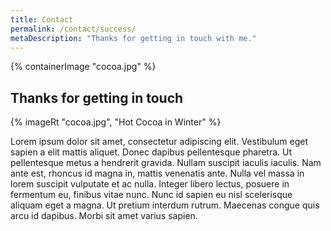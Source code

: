 ```yaml
---
title: Contact
permalink: /contact/success/
metaDescription: "Thanks for getting in touch with me."
---
```


<section class="section">
    {% containerImage "cocoa.jpg" %}
    <article class="content">

## Thanks for getting in touch

{% imageRt "cocoa.jpg", "Hot Cocoa in Winter" %} 

Lorem ipsum dolor sit amet, consectetur adipiscing elit. Vestibulum eget sapien a elit mattis aliquet. Donec dapibus pellentesque pharetra. Ut pellentesque metus a hendrerit gravida. Nullam suscipit iaculis iaculis. Nam ante est, rhoncus id magna in, mattis venenatis ante. Nulla vel massa in lorem suscipit vulputate et ac nulla. Integer libero lectus, posuere in fermentum eu, finibus vitae nunc. Nunc id sapien eu nisl scelerisque aliquam eget a magna. Ut pretium interdum rutrum. Maecenas congue quis arcu id dapibus. Morbi sit amet varius sapien.

